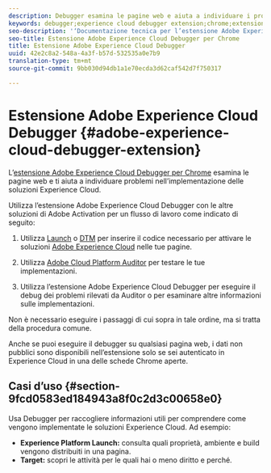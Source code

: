 ```yaml
---
description: Debugger esamina le pagine web e aiuta a individuare i problemi relativi all’implementazione delle soluzioni Experience Cloud
keywords: debugger;experience cloud debugger extension;chrome;extension
seo-description: '‘Documentazione tecnica per l’estensione Adobe Experience Cloud Debugger Chrome: esamina le pagine web e illustra i problemi con le implementazioni delle soluzioni Experience Cloud’'
seo-title: Estensione Adobe Experience Cloud Debugger per Chrome
title: Estensione Adobe Experience Cloud Debugger
uuid: 42e2c8a2-548a-4a3f-b57d-532535a0e7b9
translation-type: tm+mt
source-git-commit: 9bb030d94db1a1e70ecda3d62caf542d7f750317

---
```



# Estensione Adobe Experience Cloud Debugger {#adobe-experience-cloud-debugger-extension}

L’[estensione Adobe Experience Cloud Debugger per Chrome](https://chrome.google.com/webstore/detail/adobe-experience-cloud-de/ocdmogmohccmeicdhlhhgepeaijenapj) esamina le pagine web e ti aiuta a individuare problemi nell’implementazione delle soluzioni Experience Cloud.

Utilizza l’estensione Adobe Experience Cloud Debugger con le altre soluzioni di Adobe Activation per un flusso di lavoro come indicato di seguito:

1. Utilizza [Launch](https://docs.adobe.com/content/help/en/launch/using/overview.html) o [DTM](https://docs.adobe.com/content/help/en/dtm/using/dtm-home.html) per inserire il codice necessario per attivare le soluzioni [Adobe Experience Cloud](https://docs.adobe.com/content/help/en/experience-cloud/user-guides/home.html) nelle tue pagine.

1. Utilizza [Adobe Cloud Platform Auditor](https://docs.adobe.com/content/help/en/auditor/using/overview.html) per testare le tue implementazioni.
1. Utilizza l’estensione Adobe Experience Cloud Debugger per eseguire il debug dei problemi rilevati da Auditor o per esaminare altre informazioni sulle implementazioni.

Non è necessario eseguire i passaggi di cui sopra in tale ordine, ma si tratta della procedura comune.

Anche se puoi eseguire il debugger su qualsiasi pagina web, i dati non pubblici sono disponibili nell’estensione solo se sei autenticato in Experience Cloud in una delle schede Chrome aperte.

## Casi d’uso {#section-9fcd0583ed184943a8f0c2d3c00658e0}

Usa Debugger per raccogliere informazioni utili per comprendere come vengono implementate le soluzioni Experience Cloud. Ad esempio:

* **Experience Platform Launch:** consulta quali proprietà, ambiente e build vengono distribuiti in una pagina.
* **Target:** scopri le attività per le quali hai o meno diritto e perché.
